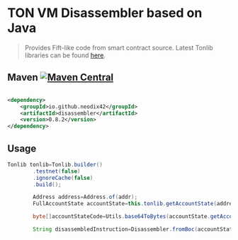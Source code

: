 # TON VM Disassembler based on Java

> Provides Fift-like code from smart contract source.
> Latest Tonlib libraries can be
> found [here](https://github.com/ton-blockchain/ton/actions).

## Maven [![Maven Central][maven-central-svg]][maven-central]

```xml

<dependency>
    <groupId>io.github.neodix42</groupId>
    <artifactId>disassembler</artifactId>
    <version>0.8.2</version>
</dependency>
```

## Usage

```java
Tonlib tonlib=Tonlib.builder()
        .testnet(false)
        .ignoreCache(false)
        .build();

        Address address=Address.of(addr);
        FullAccountState accountState=this.tonlib.getAccountState(address);

        byte[]accountStateCode=Utils.base64ToBytes(accountState.getAccount_state().getCode());

        String disassembledInstruction=Disassembler.fromBoc(accountStateCode);
```

[maven-central-svg]: https://img.shields.io/maven-central/v/io.github.neodix42/disassembler?color=red

[maven-central]: https://mvnrepository.com/artifact/io.github.neodix42/disassembler